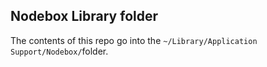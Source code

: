 ## Nodebox Library folder ##

The contents of this repo go into the ```~/Library/Application Support/Nodebox/```folder.